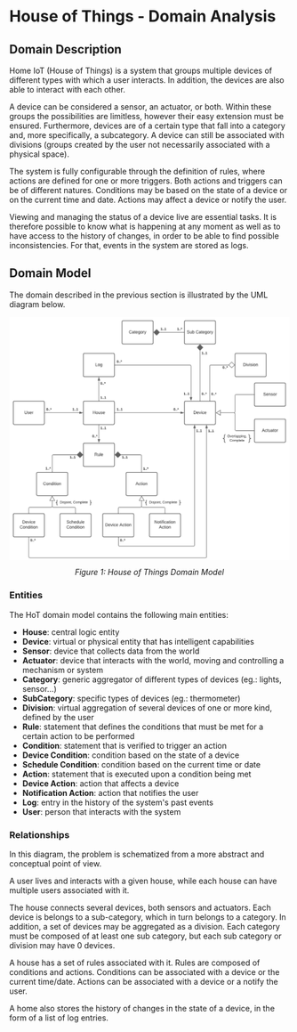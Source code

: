 # House of Things - Domain Analysis

## Domain Description

Home IoT (House of Things) is a system that groups multiple devices of different types with which a user interacts. In addition, the devices are also able to interact with each other.

A device can be considered a sensor, an actuator, or both. Within these groups the possibilities are limitless, however their easy extension must be ensured. Furthermore, devices are of a certain type that fall into a category and, more specifically, a subcategory. A device can still be associated with divisions (groups created by the user not necessarily associated with a physical space).

The system is fully configurable through the definition of rules, where actions are defined for one or more triggers. Both actions and triggers can be of different natures. Conditions may be based on the state of a device or on the current time and date. Actions may affect a device or notify the user.

Viewing and managing the status of a device live are essential tasks. It is therefore possible to know what is happening at any moment as well as to have access to the history of changes, in order to be able to find possible inconsistencies. For that, events in the system are stored as logs.

## Domain Model

The domain described in the previous section is illustrated by the UML diagram below.

<div align="center">
  <img src="./img/HoT-domain_model.png" alt="UML_Class_Diagram_Domain_Model">
  <p style="margin-top:10px"><i>Figure 1: House of Things Domain Model</i></p>
</div>

### Entities

The HoT domain model contains the following main entities:

- **House**: central logic entity
- **Device**: virtual or physical entity that has intelligent capabilities
- **Sensor**: device that collects data from the world
- **Actuator**: device that interacts with the world, moving and controlling a mechanism or system
- **Category**: generic aggregator of different types of devices (eg.: lights, sensor...)
- **SubCategory**: specific types of devices (eg.: thermometer)
- **Division**: virtual aggregation of several devices of one or more kind, defined by the user
- **Rule**: statement that defines the conditions that must be met for a certain action to be performed
- **Condition**: statement that is verified to trigger an action
- **Device Condition**: condition based on the state of a device
- **Schedule Condition**: condition based on the current time or date
- **Action**: statement that is executed upon a condition being met
- **Device Action**: action that affects a device
- **Notification Action**: action that notifies the user
- **Log**: entry in the history of the system's past events
- **User**: person that interacts with the system

### Relationships

In this diagram, the problem is schematized from a more abstract and conceptual point of view.

A user lives and interacts with a given house, while each house can have multiple users associated with it.

The house connects several devices, both sensors and actuators. Each device is belongs to a sub-category, which in turn belongs to a category. In addition, a set of devices may be aggregated as a division. Each category must be composed of at least one sub category, but each sub category or division may have 0 devices.

A house has a set of rules associated with it. Rules are composed of conditions and actions. Conditions can be associated with a device or the current time/date. Actions can be associated with a device or a notify the user.

A home also stores the history of changes in the state of a device, in the form of a list of log entries.
